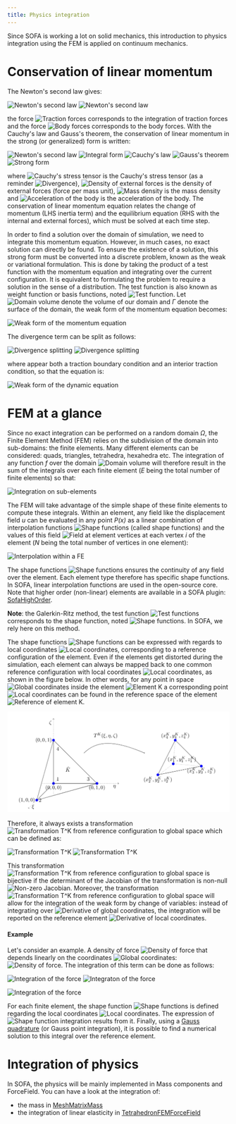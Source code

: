 ```yaml
---
title: Physics integration
---
```


Since SOFA is working a lot on solid mechanics, this introduction to physics integration using the FEM is applied on continuum mechanics.

Conservation of linear momentum
===============================

The Newton's second law gives:

<img class="latex" src="https://latex.codecogs.com/png.latex?\frac{d\boldsymbol{p}}{dt}=f" title="Newton's second law" />

<img class="latex" src="https://latex.codecogs.com/png.latex?\frac{d\boldsymbol{p}}{dt}=f_{\text{vol}}+f_{\text{surf}}" title="Newton's second law" />

the force <img class="latex" src="https://latex.codecogs.com/png.latex?f_{\text{surf}}" title="Traction forces" /> corresponds to the integration of traction forces and the force <img class="latex" src="https://latex.codecogs.com/png.latex?f_{\text{vol}}" title="Body forces" /> corresponds to the body forces. With the Cauchy's law and Gauss's theorem, the conservation of linear momentum in the strong (or generalized) form is written:

<img class="latex" src="https://latex.codecogs.com/png.latex?\frac{d\boldsymbol{p}}{dt}=f_{\text{vol}}+f_{\text{surf}}" title="Newton's second law" />

<img class="latex" src="https://latex.codecogs.com/png.latex?\frac{D}{Dt}\int_{\Omega}\rho%20\boldsymbol{v}d\Omega%20=\int_{\Omega}%20\rho%20\boldsymbol{b}d\Omega%20+\int_{\Gamma}\boldsymbol{t}d\Gamma" title="Integral form" />

<img class="latex" src="https://latex.codecogs.com/png.latex?\int_{\Omega}%20\rho%20\frac{D\boldsymbol{v}}{Dt}d\Omega%20=\int_{\Omega}%20\rho%20\boldsymbol{b}d\Omega%20+\int_{\Gamma}n\cdot%20\boldsymbol{\sigma}d\Gamma" title="Cauchy's law" />

<img class="latex" src="https://latex.codecogs.com/png.latex?\int_{\Omega}\rho%20\frac{D\boldsymbol{v}}{Dt}d\Omega%20=\int_{\Omega}\rho%20\boldsymbol{b}d\Omega%20+\int_{\Omega}\frac{\partial%20\sigma_{ij}}{\partial%20x{i}}d\Omega" title="Gauss's theorem" />

<img class="latex" src="https://latex.codecogs.com/png.latex?\rho%20\dot{v}=\rho%20\boldsymbol{b}+\nabla%20\cdot%20\boldsymbol{\sigma}" title="Strong form" />



where <img class="latex" src="https://latex.codecogs.com/png.latex?\boldsymbol{\sigma}" title="Cauchy's stress tensor" /> is the Cauchy's stress tensor (as a reminder <img class="latex" src="https://latex.codecogs.com/png.latex?\nabla%20\cdot%20\boldsymbol{\sigma}=\text{div}(\boldsymbol{\sigma})" title="Divergence" />), <img class="latex" src="https://latex.codecogs.com/png.latex?\boldsymbol{b}" title="Density of external forces" /> is the density of external forces (force per mass unit), <img class="latex" src="https://latex.codecogs.com/png.latex?\rho" title="Mass density" /> is the mass density and <img class="latex" src="https://latex.codecogs.com/png.latex?\dot{v}" title="Acceleration of the body" /> is the acceleration of the body. The conservation of linear momentum equation relates the change of momentum (LHS inertia term) and the equilibrium equation (RHS with the internal and external forces), which must be solved at each time step.



In order to find a solution over the domain of simulation, we need to integrate this momentum equation. However, in much cases, no exact solution can directly be found. To ensure the existence of a solution, this strong form must be converted into a discrete problem, known as the weak or variational formulation. This is done by taking the product of a test function with the momentum equation and integrating over the current configuration. It is equivalent to formulating the problem to require a solution in the sense of a distribution. The test function is also known as weight function or basis functions, noted <img class="latex" src="https://latex.codecogs.com/png.latex?\psi_j" title="Test function" />. Let <img class="latex" src="https://latex.codecogs.com/png.latex?\Omega" title="Domain volume" /> denote the volume of our domain and $\Gamma$ denote the surface of the domain, the weak form of the momentum equation becomes:

<img class="latex" src="https://latex.codecogs.com/png.latex?\int_{\Omega}%20\psi_j%20\rho%20\dot{v}d\Omega%20=\int_{\Omega}%20\psi_j%20\rho%20\boldsymbol{b}d\Omega+\int_{\Omega}%20\psi_j%20\nabla%20\cdot%20\boldsymbol{\sigma}d\Omega" title="Weak form of the momentum equation" />

The divergence term can be split as follows:

<img class="latex" src="https://latex.codecogs.com/png.latex?\int_{\Omega}%20\psi_j%20\nabla%20\cdot%20\boldsymbol{\sigma}d\Omega%20=\int_\Gamma%20\psi_j%20\cdot%20(%20\boldsymbol{\sigma}%20\cdot%20n)d\Gamma%20-\int_\Omega%20\nabla%20(\psi_j):\boldsymbol{\sigma}d\Omega" title="Divergence splitting" />

<img class="latex" src="https://latex.codecogs.com/png.latex?\int_{\Omega}%20\psi_j%20\nabla%20\cdot%20\boldsymbol{\sigma}d\Omega%20=\int_\Gamma%20\psi_j%20\cdot%20\boldsymbol{t}d\Gamma%20-\int_\Omega%20\nabla%20(\psi_j):%20\boldsymbol{\sigma}d\Omega" title="Divergence splitting" />


where appear both a traction boundary condition and an interior traction condition, so that the equation is:

<img class="latex" src="https://latex.codecogs.com/png.latex?\int_{\Omega}%20\psi_j%20\rho \dot{v}d\Omega%20=\int_{\Omega}%20\psi_j%20\rho%20\boldsymbol{b}d\Omega%20-\int_\Omega%20\nabla%20(\psi_j):\boldsymbol{\sigma}d\Omega%20+\int_\Gamma%20\psi_j%20\cdot%20\boldsymbol{t}d\Gamma" title="Weak form of the dynamic equation" />




FEM at a glance
===============

Since no exact integration can be performed on a random domain $\Omega$, the Finite Element Method (FEM) relies on the subdivision of the domain into sub-domains: the finite elements. Many different elements can be considered: quads, triangles, tetrahedra, hexahedra etc. The integration of any function *f* over the domain <img class="latex" src="https://latex.codecogs.com/png.latex?\Omega" title="Domain volume" /> will therefore result in the sum of the integrals over each finite element (*E* being the total number of finite elements) so that:

<img class="latex" src="https://latex.codecogs.com/png.latex?\int_{\Omega}f(x)d\Omega%20=\sum_{e=0}^E%20\int_{V_e}f(x)dV_e" title="Integration on sub-elements" />


The FEM will take advantage of the simple shape of these finite elements to compute these integrals. Within an element, any field like the displacement field *u* can be evaluated in any point *P(x)* as a linear combination of interpolation functions <img class="latex" src="https://latex.codecogs.com/png.latex?\phi_i" title="Shape functions" /> (called shape functions) and the values of this field <img class="latex" src="https://latex.codecogs.com/png.latex?u(x_i)=u_i" title="Field at element vertices" /> at each vertex *i* of the element (*N* being the total number of vertices in one element):

<img class="latex" src="https://latex.codecogs.com/png.latex?u(x)=\sum_{i=0}^{N}u_i\phi_i" title="Interpolation within a FE" />


The shape functions <img class="latex" src="https://latex.codecogs.com/png.latex?\phi_i" title="Shape functions" /> ensures the continuity of any field over the element. Each element type therefore has specific shape functions. In SOFA, linear interpolation functions are used in the open-source core. Note that higher order (non-linear) elements are available in a SOFA plugin: [SofaHighOrder](https://github.com/sofa-framework/plugin.HighOrder).


**Note**: the Galerkin-Ritz method, the test function <img class="latex" src="https://latex.codecogs.com/png.latex?\psi" title="Test functions" /> corresponds to the shape function, noted <img class="latex" src="https://latex.codecogs.com/png.latex?\phi" title="Shape functions" />. In SOFA, we rely here on this method.


The shape functions <img class="latex" src="https://latex.codecogs.com/png.latex?\phi" title="Shape functions" /> can be expressed with regards to local coordinates <img class="latex" src="https://latex.codecogs.com/png.latex?(\xi%20,\eta%20,\zeta%20)" title="Local coordinates" />, corresponding to a reference configuration of the element. Even if the elements get distorted during the simulation, each element can always be mapped back to one common reference configuration with local coordinates <img class="latex" src="https://latex.codecogs.com/png.latex?(\xi%20,\eta%20,\zeta%20)" title="Local coordinates" />, as shown in the figure below. In other words, for any point in space <img class="latex" src="https://latex.codecogs.com/png.latex?\textbf{x}=(x,y,z)" title="Global coordinates" /> inside the element <img class="latex" src="https://latex.codecogs.com/png.latex?K" title="Element K" /> a corresponding point <img class="latex" src="https://latex.codecogs.com/png.latex?\boldsymbol{\xi}=(\xi%20,\eta%20,\zeta%20)" title="Local coordinates" /> can be found in the reference space of the element <img class="latex" src="https://latex.codecogs.com/png.latex?\hat{K}" title="Reference of element K" />.


<a href="https://github.com/sofa-framework/doc/blob/master/images/FEM/Tetra-ParentConfig.png?raw=true"><img src="https://github.com/sofa-framework/doc/blob/master/images/FEM/Tetra-ParentConfig.png?raw=true" title="Transformation T^K from reference configuration to 3D space of a linear tetrahedron"/></a>



Therefore, it always exists a transformation <img class="latex" src="https://latex.codecogs.com/png.latex?T^K" title="Transformation T^K from reference configuration to global space" /> which can be defined as:

<img class="latex" src="https://latex.codecogs.com/png.latex?T^K:\hat{K}%20\longrightarrow%20K" title="Transformation T^K" />

<img class="latex" src="https://latex.codecogs.com/png.latex?\boldsymbol{\xi}=(\xi%20,\eta%20,\zeta%20)\longrightarrow%20\textbf{x}=T^K(\boldsymbol{\xi})=\sum_{i=0}^{N}x_i%20\phi_i(\boldsymbol{\xi})" title="Transformation T^K" />


This transformation <img class="latex" src="https://latex.codecogs.com/png.latex?T^K" title="Transformation T^K from reference configuration to global space" /> is bijective if the determinant of the Jacobian of the transformation is non-null <img class="latex" src="https://latex.codecogs.com/png.latex?det(J)\neq0" title="Non-zero Jacobian" />. Moreover, the transformation <img class="latex" src="https://latex.codecogs.com/png.latex?T^K" title="Transformation T^K from reference configuration to global space" /> will allow for the integration of the weak form by change of variables: instead of integrating over <img class="latex" src="https://latex.codecogs.com/png.latex?d\Omega=dxdydz" title="Derivative of global coordinates" />, the integration will be reported on the reference element <img class="latex" src="https://latex.codecogs.com/png.latex?d\xi%20d\eta%20d\zeta" title="Derivative of local coordinates" />. 


#### Example
Let's consider an example. A density of force <img class="latex" src="https://latex.codecogs.com/png.latex?\boldsymbol{b}" title="Density of force" /> that depends linearly on the coordinates <img class="latex" src="https://latex.codecogs.com/png.latex?\textbf{x}=(x,y,z)" title="Global coordinates" />: <img class="latex" src="https://latex.codecogs.com/png.latex?\boldsymbol{b}=\alpha%20\textbf{x}" title="Density of force" />. The integration of this term can be done as follows:



<img class="latex" src="https://latex.codecogs.com/png.latex?\int_{\Omega}%20\phi_j%20\rho%20\boldsymbol{b}d\Omega%20=\sum_{e=0}^E%20\rho%20\int_{V_e}%20\phi_j%20\alpha%20\textbf{x}dV_e" title="Integration of the force" />

<img class="latex" src="https://latex.codecogs.com/png.latex?\int_{\Omega}%20\phi_j%20\rho%20\boldsymbol{b}d\Omega%20=\sum_{e=0}^E%20\rho%20\alpha%20\int_{V_e}%20\phi_j%20\sum_{i=0}^{N}%20\phi_i%20x_i%20dV_e" title="Integraton of the force" />

<img class="latex" src="https://latex.codecogs.com/png.latex?\int_{\Omega}%20\phi_j%20\rho%20\boldsymbol{b}d\Omega%20=\sum_{e=0}^E%20\rho%20\alpha%20\int_{V_e}%20|det(J)|%20\sum_{i=0}^{N}\phi_j(\boldsymbol{\xi})%20\phi_i(\boldsymbol{\xi})%20x_i%20d%20\boldsymbol{\xi}
" title="Integration of the force" />




For each finite element, the shape function <img class="latex" src="https://latex.codecogs.com/png.latex?\phi_i" title="Shape functions" /> is defined regarding the local coordinates <img class="latex" src="https://latex.codecogs.com/png.latex?\boldsymbol{\xi}" title="Local coordinates" />. The expression of  <img class="latex" src="https://latex.codecogs.com/png.latex?\phi_j(\boldsymbol{\xi})%20\phi_i(\boldsymbol{\xi})" title="Shape function integration" /> results from it. Finally, using a [Gauss quadrature](https://en.wikipedia.org/wiki/Gaussian_quadrature) (or Gauss point integration), it is possible to find a numerical solution to this integral over the reference element.



Integration of physics
======================

In SOFA, the physics will be mainly implemented in Mass components and ForceField. You can have a look at the integration of:

- the mass in [MeshMatrixMass](https://www.sofa-framework.org/community/doc/using-sofa/components/mass/meshmatrixmass/)
- the integration of linear elasticity in [TetrahedronFEMForceField](https://www.sofa-framework.org/community/doc/using-sofa/components/forcefield/tetrahedronfemforcefield/)

